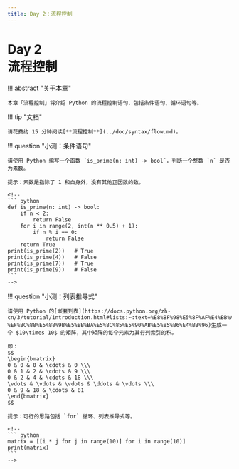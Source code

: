 ```yaml
---
title: Day 2：流程控制
---
```


# Day 2<br>**流程控制**

!!! abstract "关于本章"

    本章「流程控制」将介绍 Python 的流程控制语句，包括条件语句、循环语句等。

!!! tip "文档"

    请花费约 15 分钟阅读[**流程控制**](../doc/syntax/flow.md)。

!!! question "小测：条件语句"

    请使用 Python 编写一个函数 `is_prime(n: int) -> bool`，判断一个整数 `n` 是否为素数。

    提示：素数是指除了 1 和自身外，没有其他正因数的数。

    <!--
    ``` python
    def is_prime(n: int) -> bool:
        if n < 2:
            return False
        for i in range(2, int(n ** 0.5) + 1):
            if n % i == 0:
                return False
        return True
    print(is_prime(2))   # True
    print(is_prime(4))   # False
    print(is_prime(7))   # True
    print(is_prime(9))   # False
    ```
    -->

!!! question "小测：列表推导式"

    请使用 Python 的[嵌套列表](https://docs.python.org/zh-cn/3/tutorial/introduction.html#lists:~:text=%E8%BF%98%E5%8F%AF%E4%BB%A5-,%E5%B5%8C%E5%A5%97%E5%88%97%E8%A1%A8,-%EF%BC%88%E5%88%9B%E5%BB%BA%E5%8C%85%E5%90%AB%E5%85%B6%E4%BB%96)生成一个 $10\times 10$ 的矩阵，其中矩阵的每个元素为其行列索引的积。

    即：
    $$
    \begin{bmatrix}
    0 & 0 & 0 & \cdots & 0 \\\
    0 & 1 & 2 & \cdots & 9 \\\
    0 & 2 & 4 & \cdots & 18 \\\
    \vdots & \vdots & \vdots & \ddots & \vdots \\\
    0 & 9 & 18 & \cdots & 81
    \end{bmatrix}
    $$

    提示：可行的思路包括 `for` 循环、列表推导式等。

    <!--
    ``` python
    matrix = [[i * j for j in range(10)] for i in range(10)]
    print(matrix)
    ```
    -->
